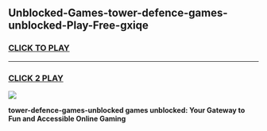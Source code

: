 
## Unblocked-Games-tower-defence-games-unblocked-Play-Free-gxiqe
<h3>
<a href="https://premium76.site?title=tower-defence-games-unblocked&ref=18A1">CLICK TO PLAY</a></h3>
<hr>

<h3>
<a href="https://premium76.site?title=tower-defence-games-unblocked&ref=18A1">CLICK 2 PLAY</a>
  
</h3>

<a href="https://premium76.site?title=tower-defence-games-unblocked&ref=18A1"><img src="https://clearcache.store/games.png"></a>


**tower-defence-games-unblocked games unblocked: Your Gateway to Fun and Accessible Online Gaming**
